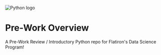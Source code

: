 ![Python logo](https://robots.net/wp-content/uploads/2019/11/Lozingle_10032014-1280x720.jpg)



# Pre-Work Overview

A Pre-Work Review / Introductory Python repo for Flatiron's Data Science Program!